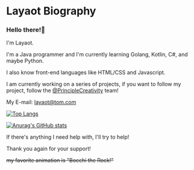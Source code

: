# Layaot Biography  
### Hello there!👋

I'm Layaot.

I'm a Java programmer and I'm currently learning Golang, Kotlin, C#, and maybe Python.

I also know front-end languages like HTML/CSS and Javascript.

I am currently working on a series of projects, if you want to follow my project, follow the [@PrincipleCreativity](https://github.com/PrincipleCreativity) team!

My E-mail: layaot@tom.com

[![Top Langs](https://github-readme-stats.vercel.app/api/top-langs/?username=Layaot&layout=compact&langs_count=14&hide=stylus,smarty,scss&count_private=true&exclude_repo=vuepress-theme)](https://github.com/anuraghazra/github-readme-stats)

[![Anurag's GitHub stats](https://github-readme-stats.vercel.app/api?username=Layaot&show_icons=true)](https://github.com/anuraghazra/github-readme-stats)

If there's anything I need help with, I'll try to help!

Thank you again for your support!  

~~my favorite animation is "Bocchi the Rock!"~~
